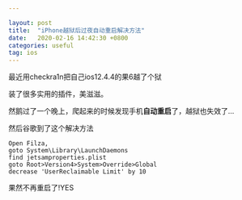 ```yaml
---

layout: post
title:  "iPhone越狱后过夜自动重启解决方法"
date:   2020-02-16 14:42:30 +0800
categories: useful
tag: ios
---
```


最近用checkra1n把自己ios12.4.4的果6越了个狱

装了很多实用的插件，美滋滋。

然鹅过了一个晚上，爬起来的时候发现手机**自动重启**了，越狱也失效了...

然后谷歌到了这个解决方法

```
Open Filza,
goto System\Library\LaunchDaemons
find jetsamproperties.plist 
goto Root>Version4>System>Override>Global 
decrease 'UserReclaimable Limit' by 10
```

果然不再重启了!YES